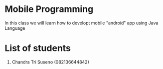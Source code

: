 # Mobile Programming

In this class we will learn how to developt mobile "android" app using Java Language

# List of students

1. Chandra Tri Suseno (082136644842)